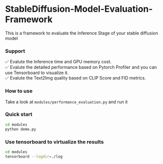 # StableDiffusion-Model-Evaluation-Framework
This is a framework to evaluate the Inference Stage of your stable diffusion model

### Support
✅ Evalute the Inference time and GPU memory cost.
<br>✅ Evalute the detailed performance based on Pytorch Profiler and you can use Tensorboard to visualize it.
<br>✅ Evalute the Text2Img quality based on CLIP Score and FID metrics.

### How to use
Take a look at `modules/performance_evaluation.py` and run it

### Quick start
```bash
cd modules
python demo.py
```

### Use tensorboard to virtualize the results
```bash
cd modules
tensorboard --logdir=./log
```

